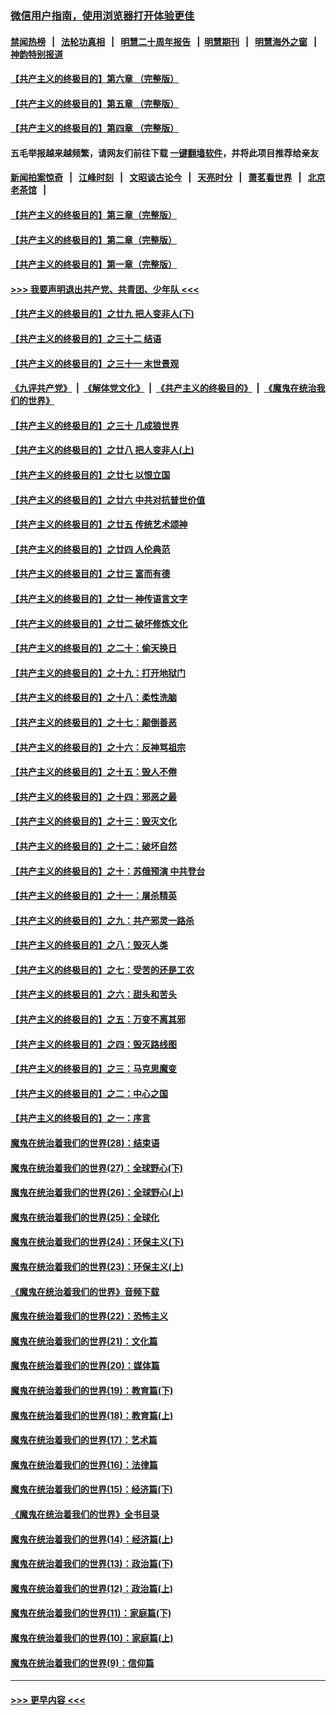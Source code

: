 ### [微信用户指南，使用浏览器打开体验更佳](https://github.com/gfw-breaker/banned-news1/blob/master/indexes/wechat-guide.md?t=0)
#### [禁闻热榜](热点新闻.md?t=0)  &nbsp;&nbsp;|&nbsp;&nbsp; [法轮功真相](https://github.com/gfw-breaker/truth/blob/master/README.md?t=0) &nbsp;&nbsp;|&nbsp;&nbsp; [明慧二十周年报告](https://github.com/gfw-breaker/mh-reports/blob/master/README.md?t=0) &nbsp;&nbsp;|&nbsp;&nbsp;[明慧期刊](https://github.com/gfw-breaker/mh-qikan) &nbsp;&nbsp;|&nbsp;&nbsp; [明慧海外之窗](https://github.com/gfw-breaker/mh-news/blob/master/README.md?t=0) &nbsp;&nbsp;|&nbsp;&nbsp; [神韵特别报道](https://github.com/gfw-breaker/mh-news/blob/master/shenyun.md?t=0)
#### [【共产主义的终极目的】第六章 （完整版）](../pages/nsc422/n11428913.md?t=02031811) 
#### [【共产主义的终极目的】第五章 （完整版）](../pages/nsc422/n11428912.md?t=02031811) 
#### [【共产主义的终极目的】第四章 （完整版）](../pages/nsc422/n11428907.md?t=02031811) 
#### 五毛举报越来越频繁，请网友们前往下载 [一键翻墙软件](https://github.com/gfw-breaker/ssr-accounts)，并将此项目推荐给亲友
#### [新闻拍案惊奇](https://github.com/gfw-breaker/banned-news1/blob/master/pages/link4.md) &nbsp;&nbsp;|&nbsp;&nbsp; [江峰时刻](https://github.com/gfw-breaker/banned-news1/blob/master/pages/link4.md) &nbsp;&nbsp;|&nbsp;&nbsp; [文昭谈古论今](https://github.com/gfw-breaker/banned-news1/blob/master/pages/link4.md) &nbsp;&nbsp;|&nbsp;&nbsp; [天亮时分](https://github.com/gfw-breaker/banned-news1/blob/master/pages/link4.md) &nbsp;&nbsp;|&nbsp;&nbsp; [萧茗看世界](https://github.com/gfw-breaker/banned-news1/blob/master/pages/link4.md) &nbsp;&nbsp;|&nbsp;&nbsp; [北京老茶馆](https://github.com/gfw-breaker/banned-news1/blob/master/pages/link4.md) &nbsp;&nbsp;|&nbsp;&nbsp; 
#### [【共产主义的终极目的】第三章（完整版）](../pages/nsc422/n11428848.md?t=02031811) 
#### [【共产主义的终极目的】第二章（完整版）](../pages/nsc422/n11428831.md?t=02031811) 
#### [【共产主义的终极目的】第一章（完整版）](../pages/nsc422/n11417651.md?t=02031811) 
#### [>>> 我要声明退出共产党、共青团、少年队 <<<](https://github.com/begood0513/goodnews/blob/master/quit/letter.md) 
#### [【共产主义的终极目的】之廿九 把人变非人(下)](../pages/nsc422/n11344140.md?t=02031811) 
#### [【共产主义的终极目的】之三十二 结语](../pages/nsc422/n11360535.md?t=02031811) 
#### [【共产主义的终极目的】之三十一 末世景观](../pages/nsc422/n11351129.md?t=02031811) 
#### [《九评共产党》](https://github.com/begood0513/9ping.md/blob/master/README.md) &nbsp;|&nbsp; [《解体党文化》](../../../../jtdwh.md/blob/master/README.md)  &nbsp;|&nbsp; [《共产主义的终极目的》](../../../../gczydzjmd.md/blob/master/README.md) &nbsp;|&nbsp; [《魔鬼在统治我们的世界》](../../../../mgztzwmdsj.md/blob/master/README.md) 
#### [【共产主义的终极目的】之三十 几成狼世界](../pages/nsc422/n11348280.md?t=02031811) 
#### [【共产主义的终极目的】之廿八 把人变非人(上)](../pages/nsc422/n11340492.md?t=02031811) 
#### [【共产主义的终极目的】之廿七 以恨立国](../pages/nsc422/n11336944.md?t=02031811) 
#### [【共产主义的终极目的】之廿六 中共对抗普世价值](../pages/nsc422/n11324785.md?t=02031811) 
#### [【共产主义的终极目的】之廿五 传统艺术颂神](../pages/nsc422/n11296396.md?t=02031811) 
#### [【共产主义的终极目的】之廿四 人伦典范](../pages/nsc422/n11296397.md?t=02031811) 
#### [【共产主义的终极目的】之廿三 富而有德](../pages/nsc422/n11283598.md?t=02031811) 
#### [【共产主义的终极目的】之廿一 神传语言文字](../pages/nsc422/n11263265.md?t=02031811) 
#### [【共产主义的终极目的】之廿二 破坏修炼文化](../pages/nsc422/n11245728.md?t=02031811) 
#### [【共产主义的终极目的】之二十：偷天换日](../pages/nsc422/n11238846.md?t=02031811) 
#### [【共产主义的终极目的】之十九：打开地狱门](../pages/nsc422/n11206376.md?t=02031811) 
#### [【共产主义的终极目的】之十八：柔性洗脑](../pages/nsc422/n11199994.md?t=02031811) 
#### [【共产主义的终极目的】之十七：颠倒善恶](../pages/nsc422/n11179782.md?t=02031811) 
#### [【共产主义的终极目的】之十六：反神骂祖宗](../pages/nsc422/n11166798.md?t=02031811) 
#### [【共产主义的终极目的】之十五：毁人不倦](../pages/nsc422/n11166792.md?t=02031811) 
#### [【共产主义的终极目的】之十四：邪恶之最](../pages/nsc422/n11150249.md?t=02031811) 
#### [【共产主义的终极目的】之十三：毁灭文化](../pages/nsc422/n11135227.md?t=02031811) 
#### [【共产主义的终极目的】之十二：破坏自然](../pages/nsc422/n11135214.md?t=02031811) 
#### [【共产主义的终极目的】之十：苏俄预演 中共登台](../pages/nsc422/n11118424.md?t=02031811) 
#### [【共产主义的终极目的】之十一：屠杀精英](../pages/nsc422/n11118442.md?t=02031811) 
#### [【共产主义的终极目的】之九：共产邪灵一路杀](../pages/nsc422/n11114139.md?t=02031811) 
#### [【共产主义的终极目的】之八：毁灭人类](../pages/nsc422/n11108503.md?t=02031811) 
#### [【共产主义的终极目的】之七：受苦的还是工农](../pages/nsc422/n11101809.md?t=02031811) 
#### [【共产主义的终极目的】之六：甜头和苦头](../pages/nsc422/n11096971.md?t=02031811) 
#### [【共产主义的终极目的】之五：万变不离其邪](../pages/nsc422/n11091285.md?t=02031811) 
#### [【共产主义的终极目的】之四：毁灭路线图](../pages/nsc422/n11086284.md?t=02031811) 
#### [【共产主义的终极目的】之三：马克思魔变](../pages/nsc422/n11061941.md?t=02031811) 
#### [【共产主义的终极目的】之二：中心之国](../pages/nsc422/n11047728.md?t=02031811) 
#### [【共产主义的终极目的】之一：序言](../pages/nsc422/n11086077.md?t=02031811) 
#### [魔鬼在统治着我们的世界(28)：结束语](../pages/nsc422/n10936246.md?t=02031811) 
#### [魔鬼在统治着我们的世界(27)：全球野心(下)](../pages/nsc422/n10928319.md?t=02031811) 
#### [魔鬼在统治着我们的世界(26)：全球野心(上)](../pages/nsc422/n10900318.md?t=02031811) 
#### [魔鬼在统治着我们的世界(25)：全球化](../pages/nsc422/n10788205.md?t=02031811) 
#### [魔鬼在统治着我们的世界(24)：环保主义(下)](../pages/nsc422/n10695307.md?t=02031811) 
#### [魔鬼在统治着我们的世界(23)：环保主义(上)](../pages/nsc422/n10688613.md?t=02031811) 
#### [《魔鬼在统治着我们的世界》音频下载](../pages/nsc422/n10635553.md?t=02031811) 
#### [魔鬼在统治着我们的世界(22)：恐怖主义](../pages/nsc422/n10614727.md?t=02031811) 
#### [魔鬼在统治着我们的世界(21)：文化篇](../pages/nsc422/n10597706.md?t=02031811) 
#### [魔鬼在统治着我们的世界(20)：媒体篇](../pages/nsc422/n10586579.md?t=02031811) 
#### [魔鬼在统治着我们的世界(19)：教育篇(下)](../pages/nsc422/n10564808.md?t=02031811) 
#### [魔鬼在统治着我们的世界(18)：教育篇(上)](../pages/nsc422/n10526970.md?t=02031811) 
#### [魔鬼在统治着我们的世界(17)：艺术篇](../pages/nsc422/n10499093.md?t=02031811) 
#### [魔鬼在统治着我们的世界(16)：法律篇](../pages/nsc422/n10485969.md?t=02031811) 
#### [魔鬼在统治着我们的世界(15)：经济篇(下)](../pages/nsc422/n10469975.md?t=02031811) 
#### [《魔鬼在统治着我们的世界》全书目录](../pages/nsc422/n10464261.md?t=02031811) 
#### [魔鬼在统治着我们的世界(14)：经济篇(上)](../pages/nsc422/n10457370.md?t=02031811) 
#### [魔鬼在统治着我们的世界(13)：政治篇(下)](../pages/nsc422/n10448270.md?t=02031811) 
#### [魔鬼在统治着我们的世界(12)：政治篇(上)](../pages/nsc422/n10444576.md?t=02031811) 
#### [魔鬼在统治着我们的世界(11)：家庭篇(下)](../pages/nsc422/n10440961.md?t=02031811) 
#### [魔鬼在统治着我们的世界(10)：家庭篇(上)](../pages/nsc422/n10435448.md?t=02031811) 
#### [魔鬼在统治着我们的世界(9)：信仰篇](../pages/nsc422/n10432159.md?t=02031811) 

----
#### [ >>> 更早内容 <<< ](../indexes/nsc422-earlier.md)
